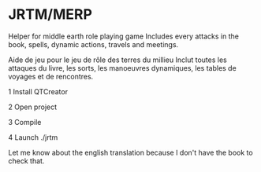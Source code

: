 # JRTM/MERP
Helper for middle earth role playing game
Includes every attacks in the book, spells, dynamic actions, travels and meetings.

Aide de jeu pour le jeu de rôle des terres du millieu
Inclut toutes les attaques du livre, les sorts, les manoeuvres dynamiques, les tables de voyages et de rencontres.

1 Install QTCreator

2 Open project

3 Compile

4 Launch ./jrtm

Let me know about the english translation because I don't have the book to check that.

